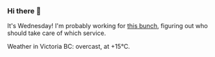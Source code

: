 ### Hi there :wave:

It's Wednesday! I'm probably working for [this bunch](https://github.com/kohofinancial), figuring out who should take care of which service.

Weather in Victoria BC: overcast, at +15°C.

